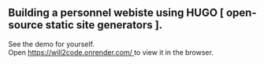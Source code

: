## Building a personnel webiste using HUGO [ open-source static site generators ].

See the demo for yourself.<br />
Open [ https://will2code.onrender.com/ ]( https://will2code.onrender.com/ ) to view it in the browser.
